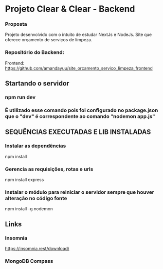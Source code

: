 # Projeto Clear & Clear - Backend

### Proposta
Projeto desenvolvido com o intuito de estudar NextJs e NodeJs.
Site que oferece orçamento de serviços de limpeza.

### Repositório do Backend: 
Frontend: https://github.com/amandayuu/site_orcamento_servico_limpeza_frontend

## Startando o servidor
### npm run dev
### É utilizado esse comando pois foi configurado no package.json que o "dev" é correspondente ao comando "nodemon app.js"
## SEQUÊNCIAS EXECUTADAS E LIB INSTALADAS
### Instalar as dependências
npm install

### Gerencia as requisições, rotas e urls
npm install express

### Instalar o módulo para reiniciar o servidor sempre que houver alteração no código fonte
npm install -g nodemon
## Links
### Insomnia
https://insomnia.rest/download/

### MongoDB Compass 